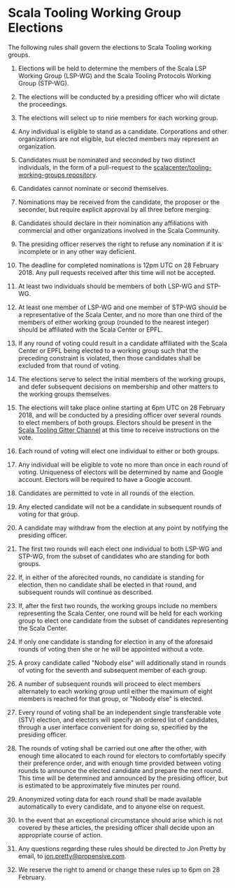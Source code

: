 # Scala Tooling Working Group Elections

The following rules shall govern the elections to Scala Tooling working groups.

1. Elections will be held to determine the members of the Scala LSP Working
   Group (LSP-WG) and the Scala Tooling Protocols Working Group (STP-WG).

2. The elections will be conducted by a presiding officer who will dictate the
   proceedings.

3. The elections will select up to nine members for each working group.

4. Any individual is eligible to stand as a candidate. Corporations and other
   organizations are not eligible, but elected members may represent an
   organization.

5. Candidates must be nominated and seconded by two distinct individuals, in
   the form of a pull-request to the [scalacenter/tooling-working-groups
   repository](https://github.com/scalacenter/tooling-working-groups).

6. Candidates cannot nominate or second themselves.

7. Nominations may be received from the candidate, the proposer or the
   seconder, but require explicit approval by all three before merging.

8. Candidates should declare in their nomination any affiliations with
   commercial and other organizations involved in the Scala Community.

9. The presiding officer reserves the right to refuse any nomination if it is
   incomplete or in any other way deficient.

10. The deadline for completed nominations is 12pm UTC on 28 February 2018. Any
    pull requests received after this time will not be accepted.

11. At least two individuals should be members of both LSP-WG and STP-WG.

12. At least one member of LSP-WG and one member of STP-WG should be a
    representative of the Scala Center, and no more than one third of the
    members of either working group (rounded to the nearest integer) should be
    affiliated with the Scala Center or EPFL.

13. If any round of voting could result in a candidate affiliated with the
    Scala Center or EPFL being elected to a working group such that the
    preceding constraint is violated, then those candidates shall be excluded
    from that round of voting.

14. The elections serve to select the initial members of the working groups,
    and defer subsequent decisions on membership and other matters to the
    working groups themselves.

15. The elections will take place online starting at 6pm UTC on 28 February
    2018, and will be conducted by a presiding officer over several rounds to
    elect members of both groups. Electors should be present in the [Scala
    Tooling Gitter Channel](https://gitter.im/scala/tooling-contrib) at this
    time to receive instructions on the vote.

16. Each round of voting will elect one individual to either or both groups.

17. Any individual will be eligible to vote no more than once in each round of
    voting. Uniqueness of electors will be determined by name and Google
    account. Electors will be required to have a Google account.

18. Candidates are permitted to vote in all rounds of the election.

19. Any elected candidate will not be a candidate in subsequent rounds of
    voting for that group.

20. A candidate may withdraw from the election at any point by notifying the
    presiding officer.

21. The first two rounds will each elect one individual to both LSP-WG and
    STP-WG, from the subset of candidates who are standing for both groups.

22. If, in either of the aforecited rounds, no candidate is standing for
    election, then no candidate shall be elected in that round, and subsequent
    rounds will continue as described.

23. If, after the first two rounds, the working groups include no members
    representing the Scala Center, one round will be held for each working
    group to elect one candidate from the subset of candidates representing the
    Scala Center.
    
24. If only one candidate is standing for election in any of the aforesaid
    rounds of voting then she or he will be appointed without a vote.

25. A proxy candidate called "Nobody else" will additionally stand in rounds of
    voting for the seventh and subsequent member of each group.

26. A number of subsequent rounds will proceed to elect members alternately to
    each working group until either the maximum of eight members is reached for
    that group, or "Nobody else" is elected.

27. Every round of voting shall be an independent single transferable vote
    (STV) election, and electors will specify an ordered list of candidates,
    through a user interface convenient for doing so, specified by the
    presiding officer.

28. The rounds of voting shall be carried out one after the other, with enough
    time allocated to each round for electors to comfortably specify their
    preference order, and with enough time provided between voting rounds to
    announce the elected candidate and prepare the next round. This time will
    be determined and announced by the presiding officer, but is estimated to
    be approximately five minutes per round.

29. Anonymized voting data for each round shall be made available automatically
    to every candidate, and to anyone else on request.

30. In the event that an exceptional circumstance should arise which is not
    covered by these articles, the presiding officer shall decide upon an
    appropriate course of action.

31. Any questions regarding these rules should be directed to Jon Pretty by
    email, to jon.pretty@propensive.com.

32. We reserve the right to amend or change these rules up to 6pm on 28 February.

